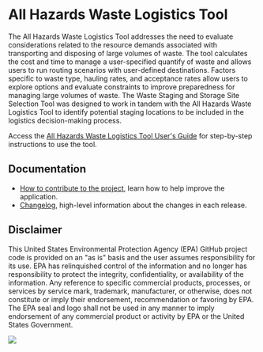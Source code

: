 # All Hazards Waste Logistics Tool

The All Hazards Waste Logistics Tool addresses the need to evaluate considerations related to the resource demands associated with transporting and disposing of large volumes of waste. The tool calculates the cost and time to manage a user-specified quantify of waste and allows users to run routing scenarios with user-defined destinations. Factors specific to waste type, hauling rates, and acceptance rates allow users to explore options and evaluate constraints to improve preparedness for managing large volumes of waste. The Waste Staging and Storage Site Selection Tool was designed to work in tandem with the All Hazards Waste Logistics Tool to identify potential staging locations to be included in the logistics decision-making process. 

Access the [All Hazards Waste Logistics Tool User's Guide](/docs/Final_All-Hazards-Logistics-Tool-v2-Users-Guide_090922.docx) for step-by-step instructions to use the tool.

## Documentation
- [How to contribute to the project](/docs/CONTRIBUTING.md), learn how to help improve the application. 
- [Changelog](/docs/CHANGELOG.md), high-level information about the changes in each release.

## Disclaimer

This United States Environmental Protection Agency (EPA) GitHub project code is provided on an "as is" basis and the user assumes responsibility for its use.  EPA has relinquished control of the information and no longer has responsibility to protect the integrity, confidentiality, or availability of the information.  Any reference to specific commercial products, processes, or services by service mark, trademark, manufacturer, or otherwise, does not constitute or imply their endorsement, recommendation or favoring by EPA.  The EPA seal and logo shall not be used in any manner to imply endorsement of any commercial product or activity by EPA or the United States Government. 

[<img src="https://licensebuttons.net/p/mark/1.0/88x31.png">](https://creativecommons.org/publicdomain/zero/1.0/)

